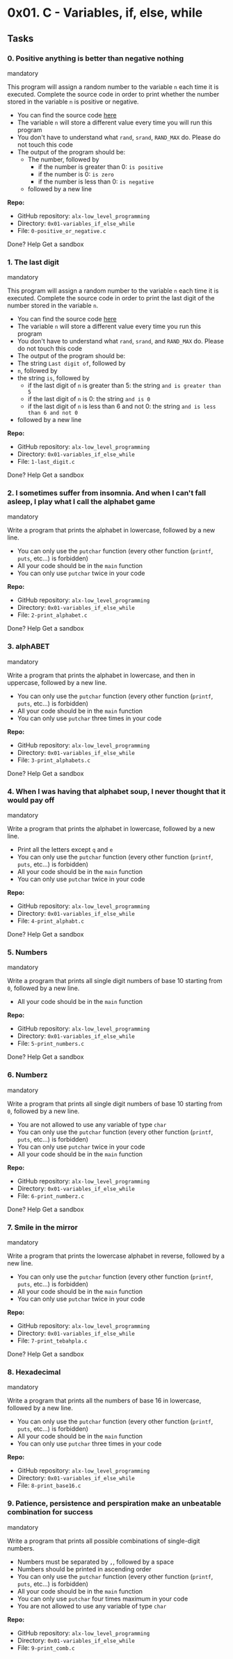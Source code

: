 0x01. C - Variables, if, else, while
====================================

Tasks
-----

### 0\. Positive anything is better than negative nothing

mandatory

This program will assign a random number to the variable `n` each time it is executed. Complete the source code in order to print whether the number stored in the variable `n` is positive or negative.

-   You can find the source code [here](https://alx-intranet.hbtn.io/rltoken/rrqNDWjrCWdARnWFLPExPw "here")
-   The variable `n` will store a different value every time you will run this program
-   You don't have to understand what `rand`, `srand`, `RAND_MAX` do. Please do not touch this code
-   The output of the program should be:
    -   The number, followed by
        -   if the number is greater than 0: `is positive`
        -   if the number is 0: `is zero`
        -   if the number is less than 0: `is negative`
    -   followed by a new line

**Repo:**

-   GitHub repository: `alx-low_level_programming`
-   Directory: `0x01-variables_if_else_while`
-   File: `0-positive_or_negative.c`

Done? Help Get a sandbox

### 1\. The last digit

mandatory

This program will assign a random number to the variable `n` each time it is executed. Complete the source code in order to print the last digit of the number stored in the variable `n`.

-   You can find the source code [here](https://alx-intranet.hbtn.io/rltoken/5HWhPDsq3jq1yCRQFrLl4Q "here")
-   The variable `n` will store a different value every time you run this program
-   You don't have to understand what `rand`, `srand`, and `RAND_MAX` do. Please do not touch this code
-   The output of the program should be:
-   The string `Last digit of`, followed by
-   `n`, followed by
-   the string `is`, followed by
    -   if the last digit of `n` is greater than 5: the string `and is greater than 5`
    -   if the last digit of `n` is 0: the string `and is 0`
    -   if the last digit of `n` is less than 6 and not 0: the string `and is less than 6 and not 0`
-   followed by a new line

**Repo:**

-   GitHub repository: `alx-low_level_programming`
-   Directory: `0x01-variables_if_else_while`
-   File: `1-last_digit.c`

 Done? Help Get a sandbox

### 2\. I sometimes suffer from insomnia. And when I can't fall asleep, I play what I call the alphabet game

mandatory

Write a program that prints the alphabet in lowercase, followed by a new line.

-   You can only use the `putchar` function (every other function (`printf`, `puts`, etc...) is forbidden)
-   All your code should be in the `main` function
-   You can only use `putchar` twice in your code

**Repo:**

-   GitHub repository: `alx-low_level_programming`
-   Directory: `0x01-variables_if_else_while`
-   File: `2-print_alphabet.c`

 Done? Help Get a sandbox

### 3\. alphABET

mandatory

Write a program that prints the alphabet in lowercase, and then in uppercase, followed by a new line.

-   You can only use the `putchar` function (every other function (`printf`, `puts`, etc...) is forbidden)
-   All your code should be in the `main` function
-   You can only use `putchar` three times in your code

**Repo:**

-   GitHub repository: `alx-low_level_programming`
-   Directory: `0x01-variables_if_else_while`
-   File: `3-print_alphabets.c`

 Done? Help Get a sandbox

  ### 4\. When I was having that alphabet soup, I never thought that it would pay off

  mandatory

  Write a program that prints the alphabet in lowercase, followed by a new line.

  -   Print all the letters except `q` and `e`
  -   You can only use the `putchar` function (every other function (`printf`, `puts`, etc...) is forbidden)
  -   All your code should be in the `main` function
  -   You can only use `putchar` twice in your code

**Repo:**

-   GitHub repository: `alx-low_level_programming`
-   Directory: `0x01-variables_if_else_while`
-   File: `4-print_alphabt.c`

 Done? Help Get a sandbox

### 5\. Numbers

mandatory

Write a program that prints all single digit numbers of base 10 starting from `0`, followed by a new line.

-   All your code should be in the `main` function


**Repo:**

-   GitHub repository: `alx-low_level_programming`
-   Directory: `0x01-variables_if_else_while`
-   File: `5-print_numbers.c`

 Done? Help Get a sandbox

### 6\. Numberz

mandatory

Write a program that prints all single digit numbers of base 10 starting from `0`, followed by a new line.

-   You are not allowed to use any variable of type `char`
-   You can only use the `putchar` function (every other function (`printf`, `puts`, etc...) is forbidden)
-   You can only use `putchar` twice in your code
-   All your code should be in the `main` function


**Repo:**

-   GitHub repository: `alx-low_level_programming`
-   Directory: `0x01-variables_if_else_while`
-   File: `6-print_numberz.c`

 Done? Help Get a sandbox

### 7\. Smile in the mirror

mandatory

Write a program that prints the lowercase alphabet in reverse, followed by a new line.

-   You can only use the `putchar` function (every other function (`printf`, `puts`, etc...) is forbidden)
-   All your code should be in the `main` function
-   You can only use `putchar` twice in your code

**Repo:**

-   GitHub repository: `alx-low_level_programming`
-   Directory: `0x01-variables_if_else_while`
-   File: `7-print_tebahpla.c`

 Done? Help Get a sandbox

### 8\. Hexadecimal

mandatory

Write a program that prints all the numbers of base 16 in lowercase, followed by a new line.

-   You can only use the `putchar` function (every other function (`printf`, `puts`, etc...) is forbidden)
-   All your code should be in the `main` function
-   You can only use `putchar` three times in your code

**Repo:**

-   GitHub repository: `alx-low_level_programming`
-   Directory: `0x01-variables_if_else_while`
-   File: `8-print_base16.c`


### 9\. Patience, persistence and perspiration make an unbeatable combination for success

mandatory

Write a program that prints all possible combinations of single-digit numbers.

-   Numbers must be separated by `,`, followed by a space
-   Numbers should be printed in ascending order
-   You can only use the `putchar` function (every other function (`printf`, `puts`, etc...) is forbidden)
-   All your code should be in the `main` function
-   You can only use `putchar` four times maximum in your code
-   You are not allowed to use any variable of type `char`


**Repo:**

-   GitHub repository: `alx-low_level_programming`
-   Directory: `0x01-variables_if_else_while`
-   File: `9-print_comb.c`

